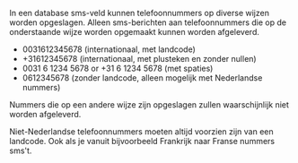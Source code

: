 In een database sms-veld kunnen telefoonnummers op diverse wijzen worden
opgeslagen. Alleen sms-berichten aan telefoonnummers die op de
onderstaande wijze worden opgemaakt kunnen worden afgeleverd.

-   0031612345678 (internationaal, met landcode)
-   +31612345678 (internationaal, met plusteken en zonder nullen)
-   0031 6 1234 5678 or +31 6 1234 5678 (met spaties)
-   0612345678 (zonder landcode, alleen mogelijk met Nederlandse
    nummers)

Nummers die op een andere wijze zijn opgeslagen zullen waarschijnlijk
niet worden afgeleverd.

Niet-Nederlandse telefoonnummers moeten altijd voorzien zijn van een
landcode. Ook als je vanuit bijvoorbeeld Frankrijk naar Franse nummers
sms't.
